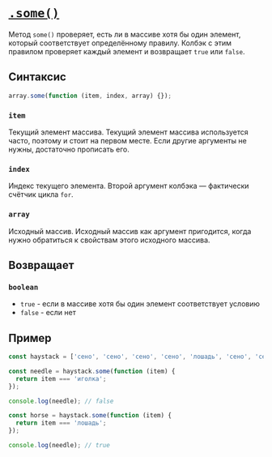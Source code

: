 # [`.some()`](../index.md)

Метод `some()` проверяет, есть ли в массиве хотя бы один элемент, который соответствует определённому правилу. Колбэк с этим правилом проверяет каждый элемент и возвращает `true` или `false`.

## Синтаксис

```js
array.some(function (item, index, array) {});
```

### `item`

Текущий элемент массива. Текущий элемент массива используется часто, поэтому и стоит на первом месте. Если другие аргументы не нужны, достаточно прописать его.

### `index`

Индекс текущего элемента. Второй аргумент колбэка — фактически счётчик цикла `for`.

### `array`

Исходный массив. Исходный массив как аргумент пригодится, когда нужно обратиться к свойствам этого исходного массива.

## Возвращает

### `boolean`

- `true` - если в массиве хотя бы один элемент соответствует условию
- `false` - если нет

## Пример

```js
const haystack = ['сено', 'сено', 'сено', 'сено', 'лошадь', 'сено', 'сено'];

const needle = haystack.some(function (item) {
  return item === 'иголка';
});

console.log(needle); // false

const horse = haystack.some(function (item) {
  return item === 'лошадь';
});

console.log(needle); // true
```

